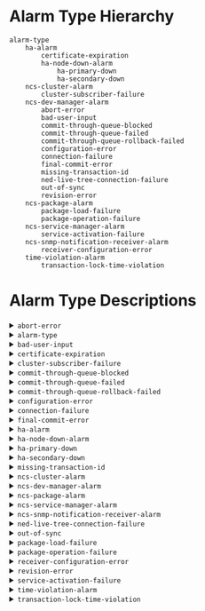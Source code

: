 # Alarm Type Hierarchy

```
alarm-type
    ha-alarm
        certificate-expiration
        ha-node-down-alarm
            ha-primary-down
            ha-secondary-down
    ncs-cluster-alarm
        cluster-subscriber-failure
    ncs-dev-manager-alarm
        abort-error
        bad-user-input
        commit-through-queue-blocked
        commit-through-queue-failed
        commit-through-queue-rollback-failed
        configuration-error
        connection-failure
        final-commit-error
        missing-transaction-id
        ned-live-tree-connection-failure
        out-of-sync
        revision-error
    ncs-package-alarm
        package-load-failure
        package-operation-failure
    ncs-service-manager-alarm
        service-activation-failure
    ncs-snmp-notification-receiver-alarm
        receiver-configuration-error
    time-violation-alarm
        transaction-lock-time-violation
```

# Alarm Type Descriptions

<details>

<summary><code>abort-error</code></summary>

* **Initial Perceived Severity**  
  major
* **Description**  
  An error happened while aborting or reverting a transaction. Device's
configuration is likely to be inconsistent with the NCS CDB.
* **Recommended Action**  
  Inspect the configuration difference with compare-config,
  resolve conflicts with sync-from or sync-to if any.
* **Clear Condition(s)**  
  If NCS achieves sync with the device, or receives a transaction
  id for a netconf session towards the device, the alarm is cleared.
* **Alarm Message(s)**  
  * `Device {dev} is locked`
  * `Device {dev} is southbound locked`
  * `abort error`

</details>

<details>

<summary><code>alarm-type</code></summary>

* **Description**  
  Base identity for alarm types.  A unique identification of the
fault, not including the managed object.  Alarm types are used
to identify if alarms indicate the same problem or not, for
lookup into external alarm documentation, etc.  Different
managed object types and instances can share alarm types.  If
the same managed object reports the same alarm type, it is to
be considered to be the same alarm.  The alarm type is a
simplification of the different X.733 and 3GPP alarm IRP alarm
correlation mechanisms and it allows for hierarchical
extensions.  
A 'specific-problem' can be used in addition to the alarm type
in order to have different alarm types based on information not
known at design-time, such as values in textual SNMP
Notification varbinds.

</details>

<details>

<summary><code>bad-user-input</code></summary>

* **Initial Perceived Severity**  
  critical
* **Description**  
  Invalid input from user. NCS cannot recognize parameters needed to
connect to device.
* **Recommended Action**  
  Verify that the user supplied input are correct.
* **Clear Condition(s)**  
  This alarm is not cleared.
* **Alarm Message(s)**  
  * `Resource {resource} doesn't exist`

</details>

<details>

<summary><code>certificate-expiration</code></summary>

* **Description**  
  The certificate is nearing its expiry or has already expired.
The severity depends on the time left to expiry, it ranges from
warning to critical.
* **Recommended Action**  
  Replace certificate.
* **Clear Condition(s)**  
  This alarm is cleared when the certificate is no longer loaded.
* **Alarm Message(s)**  
  * `Certificate expires in less than {days} day(s)/Certificate has expired.`

</details>

<details>

<summary><code>cluster-subscriber-failure</code></summary>

* **Initial Perceived Severity**  
  critical
* **Description**  
  Failure to establish a notification subscription towards
a remote node.
* **Recommended Action**  
  Verify IP connectivity between cluster nodes.
* **Clear Condition(s)**  
  This alarm is cleared if NCS succeeds to establish a
  subscription towards the remote node, or when the subscription
  is explicitly stopped.
* **Alarm Message(s)**  
  * `Failed to establish netconf notification
  subscription to node ~s, stream ~s`
  * `Commit queue items with remote nodes will not receive required
  event notifications.`

</details>

<details>

<summary><code>commit-through-queue-blocked</code></summary>

* **Initial Perceived Severity**  
  warning
* **Description**  
  A commit was queued behind a queue item waiting to be able to
connect to one of its devices. This is potentially dangerous
since one unreachable device can potentially fill up the commit
queue indefinitely.
* **Clear Condition(s)**  
  An alarm raised due to a transient error will be cleared
  when NCS is able to reconnect to the device.
* **Alarm Message(s)**  
  * `Commit queue item ~p is blocked because item ~p cannot connect to ~s`

</details>

<details>

<summary><code>commit-through-queue-failed</code></summary>

* **Initial Perceived Severity**  
  critical
* **Description**  
  A queued commit failed.
* **Recommended Action**  
  Resolve with rollback if possible.
* **Clear Condition(s)**  
  This alarm is not cleared.
* **Alarm Message(s)**  
  * `Failed to connect to device {dev}: {reason}`
  * `Connection to {dev} timed out`
  * `Failed to authenticate towards device {device}: {reason}`
  * `The configuration database is locked for device {dev}: {reason}`
  * `the configuration database is locked by session {id} {identification}`
  * `Device {dev} is locked`
  * `the configuration database is locked by session {id} {identification}`
  * `{Reason}`
  * `{Dev}: Device is locked in a {Op} operation by session {session-id}`
  * `resource denied`
  * `Device {dev} is southbound locked`
  * `Commit queue item {CqId} rollback invoked`
  * `Commit queue item {CqId} has failed: Operation failed because:
  inconsistent database`
  * `Remote commit queue item ~p cannot be unlocked:
  cluster node not configured correctly`

</details>

<details>

<summary><code>commit-through-queue-rollback-failed</code></summary>

* **Initial Perceived Severity**  
  critical
* **Description**  
  Rollback of a commit-queue item failed.
* **Recommended Action**  
  Investigate the status of the device and resolve the
  situation by issuing the appropriate action, i.e., service
  redeploy or a sync operation.
* **Clear Condition(s)**  
  This alarm is not cleared.
* **Alarm Message(s)**  
  * `{Reason}`

</details>

<details>

<summary><code>configuration-error</code></summary>

* **Initial Perceived Severity**  
  critical
* **Description**  
  Invalid configuration of NCS managed device, NCS cannot recognize
parameters needed to connect to device.
* **Recommended Action**  
  Verify that the configuration parameters defined in
  tailf-ncs-devices.yang submodule are consistent for this device.
* **Clear Condition(s)**  
  The alarm is cleared when NCS reads the configuration
  parameters for the device, and is raised again if the
  parameters are invalid.
* **Alarm Message(s)**  
  * `Failed to resolve IP address for {dev}`
  * `the configuration database is locked by session {id} {identification}`
  * `{Reason}`
  * `Resource {resource} doesn't exist`

</details>

<details>

<summary><code>connection-failure</code></summary>

* **Initial Perceived Severity**  
  major
* **Description**  
  NCS failed to connect to a managed device before the timeout expired.
* **Recommended Action**  
  Verify address, port, authentication, check that the device is up
  and running. If the error occurs intermittently, increase
  connect-timeout.
* **Clear Condition(s)**  
  If NCS successfully reconnects to the device, the alarm is cleared.
* **Alarm Message(s)**  
  * `The connection to {dev} was closed`
  * `Failed to connect to device {dev}: {reason}`

</details>

<details>

<summary><code>final-commit-error</code></summary>

* **Initial Perceived Severity**  
  critical
* **Description**  
  A managed device validated a configuration change, but failed to
commit.  When this happens, NCS and the device are out of sync.
* **Recommended Action**  
  Reconcile by comparing and sync-from or sync-to.
* **Clear Condition(s)**  
  If NCS achieves sync with a device, the alarm is cleared.
* **Alarm Message(s)**  
  * `The connection to {dev} was closed`
  * `External error in the NED implementation for device {dev}: {reason}`
  * `Internal error in the NED NCS framework affecting device {dev}: {reason}`

</details>

<details>

<summary><code>ha-alarm</code></summary>

* **Description**  
  Base type for all alarms related to high availablity.
This is never reported, sub-identities for the specific
high availability alarms are used in the alarms.

</details>

<details>

<summary><code>ha-node-down-alarm</code></summary>

* **Description**  
  Base type for all alarms related to nodes going down in
high availablity. This is never reported, sub-identities
for the specific node down alarms are used in the alarms.

</details>

<details>

<summary><code>ha-primary-down</code></summary>

* **Initial Perceived Severity**  
  critical
* **Description**  
  The node lost the connection to the primary node.
* **Recommended Action**  
  Make sure the HA cluster is operational, investigate why
  the primary went down and bring it up again.
* **Clear Condition(s)**  
  This alarm is never automatically cleared and has to be cleared
  manually when the HA cluster has been restored.
* **Alarm Message(s)**  
  * `Lost connection to primary due to: Primary closed connection`
  * `Lost connection to primary due to: Tick timeout`
  * `Lost connection to primary due to: code {Code}`

</details>

<details>

<summary><code>ha-secondary-down</code></summary>

* **Initial Perceived Severity**  
  critical
* **Description**  
  The node lost the connection to a secondary node.
* **Recommended Action**  
  Investigate why the secondary node went down, fix the
  connectivity issue and reconnect the secondary to the
  HA cluster.
* **Clear Condition(s)**  
  This alarm is cleared when the secondary node is reconnected
  to the HA cluster.
* **Alarm Message(s)**  
  * `Lost connection to secondary`

</details>

<details>

<summary><code>missing-transaction-id</code></summary>

* **Initial Perceived Severity**  
  warning
* **Description**  
  A device announced in its NETCONF hello message that
it supports the transaction-id as defined in
http://tail-f.com/yang/netconf-monitoring.  However when
NCS tries to read the transaction-id no data is returned.
The NCS check-sync feature will not work. This is usually
a case of misconfigured NACM rules on the managed device.
* **Recommended Action**  
  Verify NACM rules on the concerned device.
* **Clear Condition(s)**  
  If NCS successfully reads a transaction id for which
  it had previously failed to do so, the alarm is cleared.
* **Alarm Message(s)**  
  * `{Reason}`

</details>

<details>

<summary><code>ncs-cluster-alarm</code></summary>

* **Description**  
  Base type for all alarms related to cluster.
This is never reported, sub-identities for the specific
cluster alarms are used in the alarms.

</details>

<details>

<summary><code>ncs-dev-manager-alarm</code></summary>

* **Description**  
  Base type for all alarms related to the device manager
This is never reported, sub-identities for the specific
device alarms are used in the alarms.

</details>

<details>

<summary><code>ncs-package-alarm</code></summary>

* **Description**  
  Base type for all alarms related to packages.
This is never reported, sub-identities for the specific
package alarms are used in the alarms.

</details>

<details>

<summary><code>ncs-service-manager-alarm</code></summary>

* **Description**  
  Base type for all alarms related to the service manager
This is never reported, sub-identities for the specific
service alarms are used in the alarms.

</details>

<details>

<summary><code>ncs-snmp-notification-receiver-alarm</code></summary>

* **Description**  
  Base type for SNMP notification receiver Alarms. This is never
reported, sub-identities for specific SNMP notification receiver
alarms are used in the alarms.

</details>

<details>

<summary><code>ned-live-tree-connection-failure</code></summary>

* **Initial Perceived Severity**  
  major
* **Description**  
  NCS failed to connect to a managed device using one of the optional
live-status-protocol NEDs.
* **Recommended Action**  
  Verify the configuration of the optional NEDs.
  If the error occurs intermittently, increase connect-timeout.
* **Clear Condition(s)**  
  If NCS successfully reconnects to the managed device,
  the alarm is cleared.
* **Alarm Message(s)**  
  * `The connection to {dev} was closed`
  * `Failed to connect to device {dev}: {reason}`

</details>

<details>

<summary><code>out-of-sync</code></summary>

* **Initial Perceived Severity**  
  major
* **Description**  
  A managed device is out of sync with NCS. Usually it means that the
device has been configured out of band from NCS point of view.
* **Recommended Action**  
  Inspect the difference with compare-config, reconcile by
  invoking sync-from or sync-to.
* **Clear Condition(s)**  
  If NCS achieves sync with a device, the alarm is cleared.
* **Alarm Message(s)**  
  * `Device {dev} is out of sync`
  * `Out of sync due to no-networking or failed commit-queue commits.`
  * `got: ~s expected: ~s.`

</details>

<details>

<summary><code>package-load-failure</code></summary>

* **Initial Perceived Severity**  
  critical
* **Description**  
  NCS failed to load a package.
* **Recommended Action**  
  Check the package for the reason.
* **Clear Condition(s)**  
  If NCS successfully loads a package for which an alarm
  was previously raised, it will be cleared.
* **Alarm Message(s)**  
  * `failed to open file {file}: {str}`
  * `Specific to the concerned package.`

</details>

<details>

<summary><code>package-operation-failure</code></summary>

* **Initial Perceived Severity**  
  critical
* **Description**  
  A package has some problem with its operation.
* **Recommended Action**  
  Check the package for the reason.
* **Clear Condition(s)**  
  This alarm is not cleared.

</details>

<details>

<summary><code>receiver-configuration-error</code></summary>

* **Initial Perceived Severity**  
  major
* **Description**  
  The snmp-notification-receiver could not setup its configuration,
either at startup or when reconfigured. SNMP notifications will now
be missed.
* **Recommended Action**  
  Check the error-message and change the configuration.
* **Clear Condition(s)**  
  This alarm will be cleared when the NCS is configured
  to successfully receive SNMP notifications
* **Alarm Message(s)**  
  * `Configuration has errors.`

</details>

<details>

<summary><code>revision-error</code></summary>

* **Initial Perceived Severity**  
  major
* **Description**  
  A managed device arrived with a known module, but too new revision.
* **Recommended Action**  
  Upgrade the Device NED using the new YANG revision in order
  to use the new features in the device.
* **Clear Condition(s)**  
  If all device yang modules are supported by NCS,
  the alarm is cleared.
* **Alarm Message(s)**  
  * `The device has YANG module revisions not supported by
  NCS. Use the /devices/device/check-yang-modules
  action to check which modules that are not compatible.`

</details>

<details>

<summary><code>service-activation-failure</code></summary>

* **Initial Perceived Severity**  
  critical
* **Description**  
  A service failed during re-deploy.
* **Recommended Action**  
  Corrective action and another re-deploy is needed.
* **Clear Condition(s)**  
  If the service is successfully redeployed, the alarm is cleared.
* **Alarm Message(s)**  
  * `Multiple device errors:
{str}`

</details>

<details>

<summary><code>time-violation-alarm</code></summary>

* **Description**  
  Base type for all alarms related to time violations.
This is never reported, sub-identities for the specific
time violation alarms are used in the alarms.

</details>

<details>

<summary><code>transaction-lock-time-violation</code></summary>

* **Initial Perceived Severity**  
  warning
* **Description**  
  The transaction lock time exceeded its threshold and might be stuck
in the critical section. This threshold is configured in
/ncs-config/transaction-lock-time-violation-alarm/timeout.
* **Recommended Action**  
  Investigate if the transaction is stuck and possibly
  interrupt it by closing the user session which it is
  attached to.
* **Clear Condition(s)**  
  This alarm is cleared when the transaction has finished.
* **Alarm Message(s)**  
  * `Transaction lock time exceeded threshold.`

</details>


